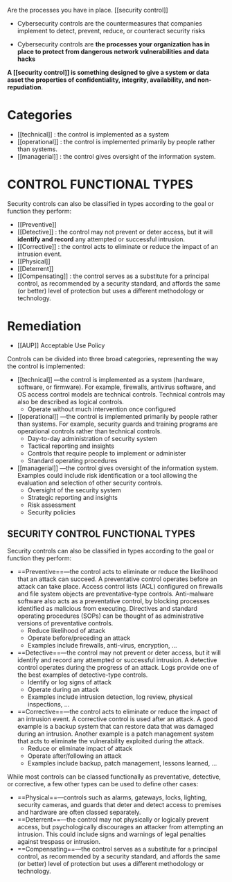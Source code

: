Are the processes you have in place.
[[security control]]

- Cybersecurity controls are the countermeasures that companies implement to detect, prevent, reduce, or counteract security risks

- Cybersecurity controls are **the processes your organization has in place to protect from dangerous network vulnerabilities and data hacks**

**A [[security control]] is something designed to give a system or data asset the properties of confidentiality, integrity, availability, and non-repudiation**. 
# Categories
- [[technical]] : the control is implemented as a system
- [[operational]] : the control is implemented primarily by people rather than systems.
- [[managerial]] : the control gives oversight of the information system.



# CONTROL FUNCTIONAL TYPES

Security controls can also be classified in types according to the goal or function they perform:
- [[Preventive]]
- [[Detective]] : the control may not prevent or deter access, but it will **identify and record** any attempted or successful intrusion.
- [[Corrective]] : the control acts to eliminate or reduce the impact of an intrusion event.
- [[Physical]]
- [[Deterrent]]
- [[Compensating]] : the control serves as a substitute for a principal control, as recommended by a security standard, and affords the same (or better) level of protection but uses a different methodology or technology.

# Remediation 

- [[AUP]] Acceptable Use Policy 










Controls can be divided into three broad categories, representing the way the control is implemented:

-   [[technical]] —the control is implemented as a system (hardware, software, or firmware). For example, firewalls, antivirus software, and OS access control models are technical controls. Technical controls may also be described as logical controls.  
	-   Operate without much intervention once configured
-   [[operational]] —the control is implemented primarily by people rather than systems. For example, security guards and training programs are operational controls rather than technical controls.	
	-   Day-to-day administration of security system
	-   Tactical reporting and insights
	-   Controls that require people to implement or administer
	-   Standard operating procedures
-  [[managerial]] —the control gives oversight of the information system. Examples could include risk identification or a tool allowing the evaluation and selection of other security controls.
	- Oversight of the security system
	-   Strategic reporting and insights
	-   Risk assessment
	-   Security policies

## SECURITY CONTROL FUNCTIONAL TYPES

Security controls can also be classified in types according to the goal or function they perform:
-   ==Preventive==—the control acts to eliminate or reduce the likelihood that an attack can succeed. A preventative control operates before an attack can take place. Access control lists (ACL) configured on firewalls and file system objects are preventative-type controls. Anti-malware software also acts as a preventative control, by blocking processes identified as malicious from executing. Directives and standard operating procedures (SOPs) can be thought of as administrative versions of preventative controls.
	-   Reduce likelihood of attack
	-   Operate before/preceding an attack
	-   Examples include firewalls, anti-virus, encryption, ...
-   ==Detective==—the control may not prevent or deter access, but it will identify and record any attempted or successful intrusion. A detective control operates during the progress of an attack. Logs provide one of the best examples of detective-type controls.
	-   Identify or log signs of attack
	-   Operate during an attack
	-   Examples include intrusion detection, log review, physical inspections, ...
-   ==Corrective==—the control acts to eliminate or reduce the impact of an intrusion event. A corrective control is used after an attack. A good example is a backup system that can restore data that was damaged during an intrusion. Another example is a patch management system that acts to eliminate the vulnerability exploited during the attack.
	-   Reduce or eliminate impact of attack
	-   Operate after/following an attack
	-   Examples include backup, patch management, lessons learned, ...

While most controls can be classed functionally as preventative, detective, or corrective, a few other types can be used to define other cases:

-   ==Physical==—controls such as alarms, gateways, locks, lighting, security cameras, and guards that deter and detect access to premises and hardware are often classed separately.
-   ==Deterrent==—the control may not physically or logically prevent access, but psychologically discourages an attacker from attempting an intrusion. This could include signs and warnings of legal penalties against trespass or intrusion.
-   ==Compensating==—the control serves as a substitute for a principal control, as recommended by a security standard, and affords the same (or better) level of protection but uses a different methodology or technology.